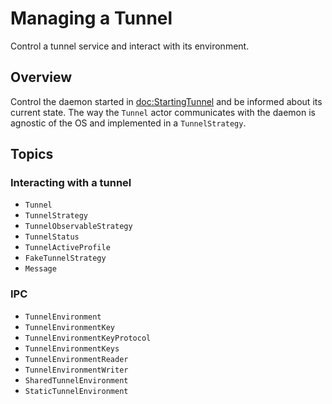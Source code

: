 # Managing a Tunnel

Control a tunnel service and interact with its environment.

## Overview

Control the daemon started in <doc:StartingTunnel> and be informed about its current state. The way the ``Tunnel`` actor communicates with the daemon is agnostic of the OS and implemented in a ``TunnelStrategy``.

## Topics

### Interacting with a tunnel

- ``Tunnel``
- ``TunnelStrategy``
- ``TunnelObservableStrategy``
- ``TunnelStatus``
- ``TunnelActiveProfile``
- ``FakeTunnelStrategy``
- ``Message``

### IPC

- ``TunnelEnvironment``
- ``TunnelEnvironmentKey``
- ``TunnelEnvironmentKeyProtocol``
- ``TunnelEnvironmentKeys``
- ``TunnelEnvironmentReader``
- ``TunnelEnvironmentWriter``
- ``SharedTunnelEnvironment``
- ``StaticTunnelEnvironment``
